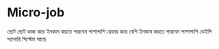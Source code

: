 # Micro-job
ছোট ছোট কাজ করে ইনকাম করতে পারবেন পাশাপাশি রেফার করে বেশি ইনকাম করতে পারবেন পাশাপাশি ডেইলি স্যালারি সিস্টেম আছে 
